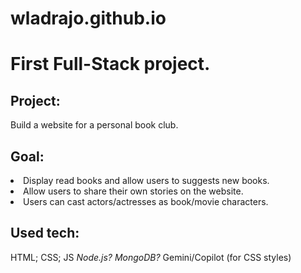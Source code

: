 # wladrajo.github.io
<h1>First Full-Stack project.</h1>

<h2>Project:</h2>
Build a website for a personal book club.

<h2>Goal:</h2>
<li>Display read books and allow users to suggests new books.</li>
<li>Allow users to share their own stories on the website.</li>
<li>Users can cast actors/actresses as book/movie characters.</li>

<h2>Used tech:</h2>
HTML; CSS; JS
<em>Node.js? MongoDB?</em>
Gemini/Copilot (for CSS styles)
